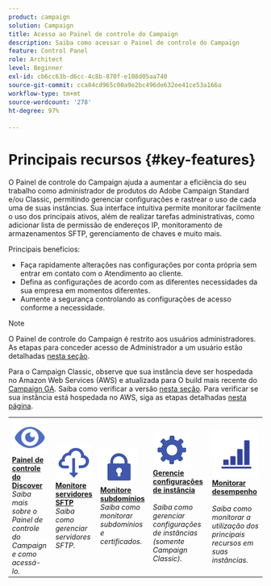 ```yaml
---
product: campaign
solution: Campaign
title: Acesso ao Painel de controle do Campaign
description: Saiba como acessar o Painel de controle do Campaign
feature: Control Panel
role: Architect
level: Beginner
exl-id: cb6cc63b-d6cc-4c8b-870f-e108d05aa740
source-git-commit: cca04cd965c00a9e2bc496de632ee41ce53a166a
workflow-type: tm+mt
source-wordcount: '278'
ht-degree: 97%

---
```


# Principais recursos {#key-features}

O Painel de controle do Campaign ajuda a aumentar a eficiência do seu trabalho como administrador de produtos do Adobe Campaign Standard e/ou Classic, permitindo gerenciar configurações e rastrear o uso de cada uma de suas instâncias. Sua interface intuitiva permite monitorar facilmente o uso dos principais ativos, além de realizar tarefas administrativas, como adicionar lista de permissão de endereços IP, monitoramento de armazenamentos SFTP, gerenciamento de chaves e muito mais.

Principais benefícios:

* Faça rapidamente alterações nas configurações por conta própria sem entrar em contato com o Atendimento ao cliente.
* Defina as configurações de acordo com as diferentes necessidades da sua empresa em momentos diferentes.
* Aumente a segurança controlando as configurações de acesso conforme a necessidade.

>[!NOTE]
>
>O Painel de controle do Campaign é restrito aos usuários administradores. As etapas para conceder acesso de Administrador a um usuário estão detalhadas [nesta seção](https://experienceleague.adobe.com/docs/control-panel/using/discover-control-panel/managing-permissions.html#discover-control-panel).
>
>Para o Campaign Classic, observe que sua instância deve ser hospedada no Amazon Web Services (AWS) e atualizada para O build mais recente do [Campaign GA](https://experienceleague.adobe.com/docs/campaign-classic/using/release-notes/rn-overview.html?lang=pt-BR#rn-statuses). Saiba como verificar a versão [nesta seção](https://experienceleague.adobe.com/docs/campaign-classic/using/getting-started/starting-with-adobe-campaign/launching-adobe-campaign.html?lang=pt-BR#getting-your-campaign-version). Para verificar se sua instância está hospedada no AWS, siga as etapas detalhadas [nesta página](../../faq.md).

<table style="table-layout:fixed">
<tr>
    <td>
        <a href="../../discover/using/accessing-control-panel.md"><img alt="condições" src="assets/do-not-localize/discover.png"/></a>
        <div><a href="../../discover/using/accessing-control-panel.md"><strong>Painel de controle do Discover</strong></a></div>
        <em>Saiba mais sobre o Painel de controle do Campaign e como acessá-lo.</em>
    </td>
    <td>
        <a href="../../sftp/using/about-sftp-management.md"><img alt="condições" src="assets/do-not-localize/sftp.png"/></a>
        <div><a href="../../sftp/using/about-sftp-management.md"><strong>Monitore servidores SFTP</strong></a></div>
        <em>Saiba como gerenciar servidores SFTP.</em>
    </td>
    <td>
        <a href="../../subdomains-certificates/using/subdomains-branding.md"><img alt="condições" src="assets/do-not-localize/subdomains.png"/></a>
        <div><a href="../../subdomains-certificates/using/subdomains-branding.md"><strong>Monitore subdomínios</strong></a></div>
        <em>Saiba como monitorar subdomínios e certificados.</em>
    </td>
    <td>
        <a href="../../instances-settings/using/ip-allow-listing-instance-access.md"><img alt="condições" src="assets/do-not-localize/instance_settings.png"/></a>
        <div><a href="../../instances-settings/using/ip-allow-listing-instance-access.md"><strong>Gerencie configurações de instância</strong></a></div>
        <br/><em>Saiba como gerenciar configurações de instâncias (somente Campaign Classic).</em>
    </td>
    <td>
        <a href="../../performance-monitoring/using/about-performance-monitoring.md"><img alt="condições" src="assets/do-not-localize/monitoring-performance.png"/></a>
        <div><a href="../../performance-monitoring/using/about-performance-monitoring.md"><strong>Monitorar desempenho</strong></a></div>
        <br/><em>Saiba como monitorar a utilização dos principais recursos em suas instâncias.</em>
    </td>
</tr>
</table>
